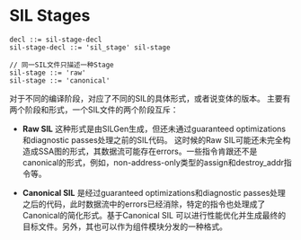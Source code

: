 # SIL Stages

```
decl ::= sil-stage-decl
sil-stage-decl ::= 'sil_stage' sil-stage

// 同一SIL文件只描述一种Stage
sil-stage ::= 'raw'
sil-stage ::= 'canonical'
```

对于不同的编译阶段，对应了不同的SIL的具体形式，或者说变体的版本。
主要有两个阶段和形式，一个SIL文件的两个阶段互斥：

- **Raw SIL** 这种形式是由SILGen生成，但还未通过guaranteed optimizations和diagnostic passes处理之前的SIL代码。 这时候的Raw SIL可能还未完全构造成SSA图的形式，其数据流可能存在errors。一些指令肯跟还不是canonical的形式，例如，non-address-only类型的assign和destroy_addr指令等。


- **Canonical SIL** 是经过guaranteed optimizations和diagnostic passes处理之后的代码，此时数据流中的errors已经消除，特定的指令也处理成了Canonical的简化形式。基于Canonical SIL 可以进行性能优化并生成最终的目标文件。另外，其也可以作为组件模块分发的一种格式。



